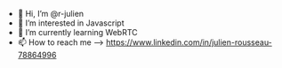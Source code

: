 - 👋 Hi, I’m @r-julien
- 👀 I’m interested in Javascript
- 🌱 I’m currently learning WebRTC
- 📫 How to reach me --> https://www.linkedin.com/in/julien-rousseau-78864996
